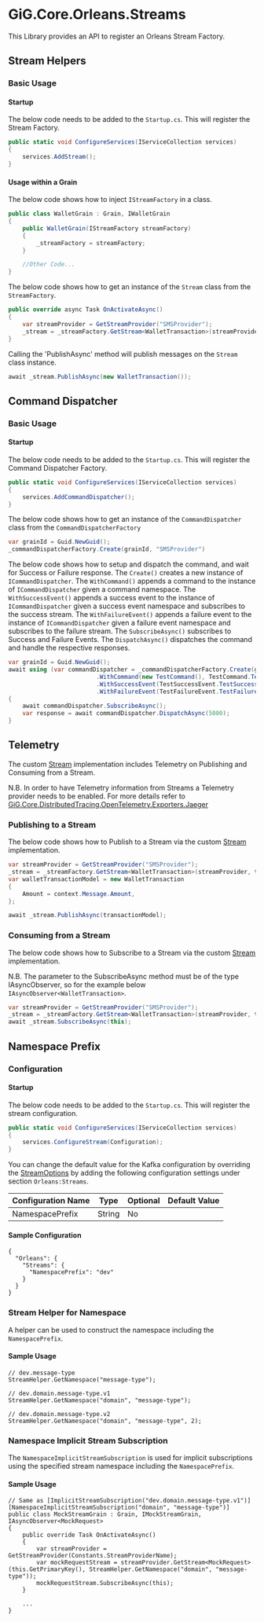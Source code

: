 # GiG.Core.Orleans.Streams

This Library provides an API to register an Orleans Stream Factory.

## Stream Helpers

### Basic Usage

#### Startup

The below code needs to be added to the `Startup.cs`. This will register the Stream Factory.

```csharp
public static void ConfigureServices(IServiceCollection services)
{
    services.AddStream();
}    
```

#### Usage within a Grain

The below code shows how to inject `IStreamFactory` in a class.

```csharp
public class WalletGrain : Grain, IWalletGrain
{
    public WalletGrain(IStreamFactory streamFactory)
    {
        _streamFactory = streamFactory;
    }

    //Other Code...
}
```

The below code shows how to get an instance of the `Stream` class from the `StreamFactory`.

```csharp
public override async Task OnActivateAsync()
{
    var streamProvider = GetStreamProvider("SMSProvider");
    _stream = _streamFactory.GetStream<WalletTransaction>(streamProvider, this.GetPrimaryKey(), "WalletTransactions");
}
```
 
Calling the 'PublishAsync' method will publish messages on the `Stream` class instance.

```csharp
await _stream.PublishAsync(new WalletTransaction());
```

## Command Dispatcher

### Basic Usage

#### Startup

The below code needs to be added to the `Startup.cs`. This will register the Command Dispatcher Factory.

```csharp
public static void ConfigureServices(IServiceCollection services)
{
    services.AddCommandDispatcher();
}    
```

The below code shows how to get an instance of the `CommandDispatcher` class from the `CommandDispatcherFactory`

```csharp
var grainId = Guid.NewGuid();
_commandDispatcherFactory.Create(grainId, "SMSProvider")
```

The below code shows how to setup and dispatch the command, and wait for Success or Failure response. 
The `Create()` creates a new instance of `ICommandDispatcher`.
The `WithCommand()` appends a command to the instance of `ICommandDispatcher` given a command namespace. 
The `WithSuccessEvent()` appends a success event to the instance of `ICommandDispatcher` given a success event namespace and subscribes to the success stream.
The `WithFailureEvent()` appends a failure event to the instance of `ICommandDispatcher` given a failure event namespace and subscribes to the failure stream.
The `SubscribeAsync()` subscribes to Success and Failure Events.
The `DispatchAsync()` dispatches the command and handle the respective responses.

```csharp
var grainId = Guid.NewGuid();
await using (var commandDispatcher = _commandDispatcherFactory.Create(grainId, "SMSProvider")
						 .WithCommand(new TestCommand(), TestCommand.TestCommandNamespace)
                		 .WithSuccessEvent(TestSuccessEvent.TestSuccessEventNamespace)
                     	 .WithFailureEvent(TestFailureEvent.TestFailureEventNamespace))
{
    await commandDispatcher.SubscribeAsync(); 
    var response = await commandDispatcher.DispatchAsync(5000);             
}
```

## Telemetry

The custom [Stream](../src/GiG.Core.Orleans.Streams/Stream.cs) implementation includes Telemetry on Publishing and Consuming from a Stream. 

N.B. In order to have Telemetry information from Streams a Telemetry provider needs to be enabled. For more details refer to [GiG.Core.DistributedTracing.OpenTelemetry.Exporters.Jaeger](GiG.Core.DistributedTracing.OpenTelemetry.Exporters.Jaeger.md)

### Publishing to a Stream

The below code shows how to Publish to a Stream via the custom [Stream](../src/GiG.Core.Orleans.Streams/Stream.cs) implementation.  

```csharp
var streamProvider = GetStreamProvider("SMSProvider");
_stream = _streamFactory.GetStream<WalletTransaction>(streamProvider, this.GetPrimaryKey(), "WalletTransactions");
var walletTransactionModel = new WalletTransaction
{
    Amount = context.Message.Amount,
};

await _stream.PublishAsync(transactionModel);
```

### Consuming from a Stream

The below code shows how to Subscribe to a Stream via the custom [Stream](../src/GiG.Core.Orleans.Streams/Stream.cs) implementation.  

N.B. The parameter to the SubscribeAsync method must be of the type IAsyncObserver<T>, so for the example below ```IAsyncObserver<WalletTransaction>```. 

```csharp
var streamProvider = GetStreamProvider("SMSProvider");
_stream = _streamFactory.GetStream<WalletTransaction>(streamProvider, this.GetPrimaryKey(), "WalletTransactions");
await _stream.SubscribeAsync(this);
```

## Namespace Prefix

### Configuration

#### Startup

The below code needs to be added to the `Startup.cs`. This will register the stream configuration.

```csharp
public static void ConfigureServices(IServiceCollection services)
{
    services.ConfigureStream(Configuration);
}    
```

You can change the default value for the Kafka configuration by overriding the [StreamOptions](../src/GiG.Core.Orleans.Streams.Abstractions/StreamOptions.cs) by adding the following configuration settings under section `Orleans:Streams`.

| Configuration Name | Type   | Optional | Default Value |
|--------------------|--------|----------|---------------|
| NamespacePrefix    | String | No       |               |

#### Sample Configuration

```
{
  "Orleans": {
    "Streams": {
      "NamespacePrefix": "dev"
    }
  }
}
```

### Stream Helper for Namespace

A helper can be used to construct the namespace including the `NamespacePrefix`.

#### Sample Usage

```
// dev.message-type
StreamHelper.GetNamespace("message-type");

// dev.domain.message-type.v1
StreamHelper.GetNamespace("domain", "message-type");

// dev.domain.message-type.v2
StreamHelper.GetNamespace("domain", "message-type", 2);
```

### Namespace Implicit Stream Subscription

The `NamespaceImplicitStreamSubscription` is used for implicit subscriptions using the specified stream namespace including the `NamespacePrefix`.

#### Sample Usage

```
// Same as [ImplicitStreamSubscription("dev.domain.message-type.v1")]
[NamespaceImplicitStreamSubscription("domain", "message-type")]
public class MockStreamGrain : Grain, IMockStreamGrain, IAsyncObserver<MockRequest>
{
    public override Task OnActivateAsync()
    {
        var streamProvider = GetStreamProvider(Constants.StreamProviderName);
        var mockRequestStream = streamProvider.GetStream<MockRequest>(this.GetPrimaryKey(), StreamHelper.GetNamespace("domain", "message-type"));
        mockRequestStream.SubscribeAsync(this);
    }

    ...
}
```
